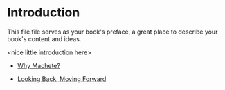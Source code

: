 # Introduction

This file file serves as your book's preface, a great place to describe your book's content and ideas.

&lt;nice little introduction here&gt;

* [Why Machete?](/introduction/why-machete.md)

* [Looking Back, Moving Forward](/introduction/looking-back-moving-foward.md)



